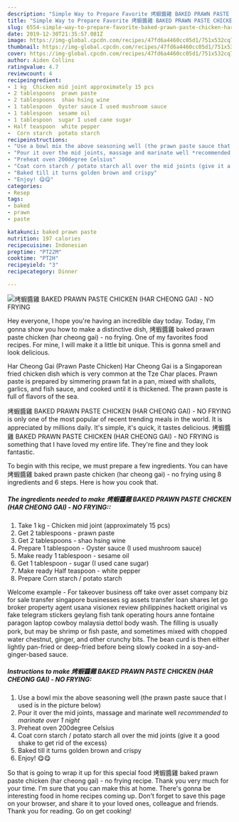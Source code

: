 ```yaml
---
description: "Simple Way to Prepare Favorite 烤蝦醬雞 BAKED PRAWN PASTE CHICKEN (HAR CHEONG GAI) - NO FRYING"
title: "Simple Way to Prepare Favorite 烤蝦醬雞 BAKED PRAWN PASTE CHICKEN (HAR CHEONG GAI) - NO FRYING"
slug: 6554-simple-way-to-prepare-favorite-baked-prawn-paste-chicken-har-cheong-gai-no-frying
date: 2019-12-30T21:35:57.081Z
image: https://img-global.cpcdn.com/recipes/47fd6a4460cc05d1/751x532cq70/烤蝦醬雞-baked-prawn-paste-chicken-har-cheong-gai-no-frying-recipe-main-photo.jpg
thumbnail: https://img-global.cpcdn.com/recipes/47fd6a4460cc05d1/751x532cq70/烤蝦醬雞-baked-prawn-paste-chicken-har-cheong-gai-no-frying-recipe-main-photo.jpg
cover: https://img-global.cpcdn.com/recipes/47fd6a4460cc05d1/751x532cq70/烤蝦醬雞-baked-prawn-paste-chicken-har-cheong-gai-no-frying-recipe-main-photo.jpg
author: Aiden Collins
ratingvalue: 4.7
reviewcount: 4
recipeingredient:
- 1 kg  Chicken mid joint approximately 15 pcs
- 2 tablespoons  prawn paste
- 2 tablespoons  shao hsing wine
- 1 tablespoon  Oyster sauce I used mushroom sauce
- 1 tablespoon  sesame oil
- 1 tablespoon  sugar I used cane sugar
- Half teaspoon  white pepper
-  Corn starch  potato starch
recipeinstructions:
- "Use a bowl mix the above seasoning well (the prawn paste sauce that I used is in the picture below)"
- "Pour it over the mid joints, massage and marinate well *recommended to marinate over 1 night*"
- "Preheat oven 200degree Celsius"
- "Coat corn starch / potato starch all over the mid joints (give it a good shake to get rid of the excess)"
- "Baked till it turns golden brown and crispy"
- "Enjoy! 😋😋"
categories:
- Resep
tags:
- baked
- prawn
- paste

katakunci: baked prawn paste
nutrition: 197 calories
recipecuisine: Indonesian
preptime: "PT22M"
cooktime: "PT2H"
recipeyield: "3"
recipecategory: Dinner

---
```



![烤蝦醬雞 BAKED PRAWN PASTE CHICKEN (HAR CHEONG GAI) - NO FRYING](https://img-global.cpcdn.com/recipes/47fd6a4460cc05d1/751x532cq70/烤蝦醬雞-baked-prawn-paste-chicken-har-cheong-gai-no-frying-recipe-main-photo.jpg)

Hey everyone, I hope you're having an incredible day today. Today, I'm gonna show you how to make a distinctive dish, 烤蝦醬雞 baked prawn paste chicken (har cheong gai) - no frying. One of my favorites food recipes. For mine, I will make it a little bit unique. This is gonna smell and look delicious.

Har Cheong Gai (Prawn Paste Chicken)﻿ Har Cheong Gai is a Singaporean fried chicken dish which is very common at the Tze Char places. Prawn paste is prepared by simmering prawn fat in a pan, mixed with shallots, garlics, and fish sauce, and cooked until it is thickened. The prawn paste is full of flavors of the sea.

烤蝦醬雞 BAKED PRAWN PASTE CHICKEN (HAR CHEONG GAI) - NO FRYING is only one of the most popular of recent trending meals in the world. It is appreciated by millions daily. It's simple, it's quick, it tastes delicious. 烤蝦醬雞 BAKED PRAWN PASTE CHICKEN (HAR CHEONG GAI) - NO FRYING is something that I have loved my entire life. They're fine and they look fantastic.


To begin with this recipe, we must prepare a few ingredients. You can have 烤蝦醬雞 baked prawn paste chicken (har cheong gai) - no frying using 8 ingredients and 6 steps. Here is how you cook that.

##### The ingredients needed to make 烤蝦醬雞 BAKED PRAWN PASTE CHICKEN (HAR CHEONG GAI) - NO FRYING::

1. Take 1 kg - Chicken mid joint (approximately 15 pcs)
1. Get 2 tablespoons - prawn paste
1. Get 2 tablespoons - shao hsing wine
1. Prepare 1 tablespoon - Oyster sauce (I used mushroom sauce)
1. Make ready 1 tablespoon - sesame oil
1. Get 1 tablespoon - sugar (I used cane sugar)
1. Make ready Half teaspoon - white pepper
1. Prepare  Corn starch / potato starch


Welcome example - For takeover business off take over asset company biz for sale transfer singapore businesses sg assets transfer loan shares let go broker property agent usana visionex review philippines hackett original vs fake telegram stickers geylang fish tank operating hours anne fontaine paragon laptop cowboy malaysia dettol body wash. The ﬁlling is usually pork, but may be shrimp or ﬁsh paste, and sometimes mixed with chopped water chestnut, ginger, and other crunchy bits. The bean curd is then either lightly pan-fried or deep-fried before being slowly cooked in a soy-and-ginger-based sauce. 

##### Instructions to make 烤蝦醬雞 BAKED PRAWN PASTE CHICKEN (HAR CHEONG GAI) - NO FRYING:

1. Use a bowl mix the above seasoning well (the prawn paste sauce that I used is in the picture below)
1. Pour it over the mid joints, massage and marinate well *recommended to marinate over 1 night*
1. Preheat oven 200degree Celsius
1. Coat corn starch / potato starch all over the mid joints (give it a good shake to get rid of the excess)
1. Baked till it turns golden brown and crispy
1. Enjoy! 😋😋




So that is going to wrap it up for this special food 烤蝦醬雞 baked prawn paste chicken (har cheong gai) - no frying recipe. Thank you very much for your time. I'm sure that you can make this at home. There's gonna be interesting food in home recipes coming up. Don't forget to save this page on your browser, and share it to your loved ones, colleague and friends. Thank you for reading. Go on get cooking!
